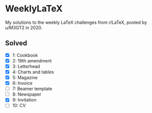 # WeeklyLaTeX

My solutions to the weekly LaTeX challenges from r/LaTeX, posted by u/M3GT2 in 2020. 

## Solved

* [x] 1: Cookbook
* [x] 2: 19th amendment
* [x] 3: Letterhead
* [x] 4: Charts and tables
* [x] 5: Magazine
* [x] 6: Invoice
* [ ] 7: Beamer template
* [ ] 8: Newspaper
* [x] 9: Invitation
* [ ] 10: CV
